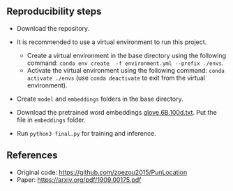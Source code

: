 ## Reproducibility steps
- Download the repository.
- It is recommended to use a virtual environment to run this project.
    - Create a virtual environment in the base directory using the following command: `conda env create  -f environment.yml --prefix ./envs`.
    - Activate the virtual environment using the following command: `conda activate ./envs` (use `conda deactivate` to exit from the virtual environment).

- Create `model` and `embeddings` folders in the base directory.
- Download the pretrained word embeddings [glove.6B.100d.txt](https://nlp.stanford.edu/data/glove.6B.zip "glove.6B.100d.txt"). Put the file in `embeddings` folder.
- Run `python3 final.py` for training and inference.


## References
- Original code: https://github.com/zoezou2015/PunLocation
- Paper: https://arxiv.org/pdf/1909.00175.pdf
